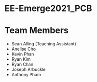 # EE-Emerge2021_PCB

# Team Members
* Sean Alling (Teaching Assistant)
* Anelise Cho
* Kevin Phan
* Ryan Kim
* Ryan Chan
* Joseph Arbuckle
* Anthony Pham
